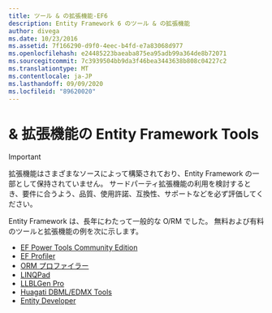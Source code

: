 ```yaml
---
title: ツール & の拡張機能-EF6
description: Entity Framework 6 のツール & の拡張機能
author: divega
ms.date: 10/23/2016
ms.assetid: 7f166290-d9f0-4eec-b4fd-e7a83068d977
ms.openlocfilehash: e24485223baeaba875ea95adb99a364de8b72071
ms.sourcegitcommit: 7c3939504bb9da3f46bea3443638b808c04227c2
ms.translationtype: MT
ms.contentlocale: ja-JP
ms.lasthandoff: 09/09/2020
ms.locfileid: "89620020"
---
```

# <a name="entity-framework-tools--extensions"></a>& 拡張機能の Entity Framework Tools
> [!IMPORTANT]  
> 拡張機能はさまざまなソースによって構築されており、Entity Framework の一部として保持されていません。 サードパーティ拡張機能の利用を検討するとき、要件に合うよう、品質、使用許諾、互換性、サポートなどを必ず評価してください。

Entity Framework は、長年にわたって一般的な O/RM でした。 無料および有料のツールと拡張機能の例を次に示します。    

- [EF Power Tools Community Edition](https://marketplace.visualstudio.com/items?itemName=ErikEJ.EntityFramework6PowerToolsCommunityEdition)
- [EF Profiler](https://efprof.com)  
- [ORM プロファイラー](https://www.ormprofiler.com)  
- [LINQPad](https://www.linqpad.net)  
- [LLBLGen Pro](https://www.llblgen.com)  
- [Huagati DBML/EDMX Tools](https://www.huagati.com/dbmltools)  
- [Entity Developer](https://www.devart.com/entitydeveloper)  
